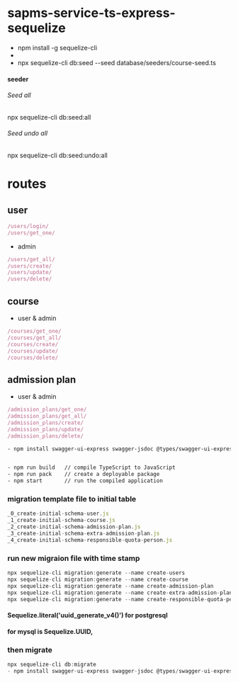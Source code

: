 # sapms-service-ts-express-sequelize
- npm install -g sequelize-cli
- 
- npx sequelize-cli db:seed --seed database/seeders/course-seed.ts





#### seeder
###### Seed all
npx sequelize-cli db:seed:all
###### Seed undo all
npx sequelize-cli db:seed:undo:all


# routes

## user
<!-- /users/register/ -->
```js
/users/login/
/users/get_one/
```
-  admin
 ```js 
/users/get_all/
/users/create/
/users/update/
/users/delete/
```
## course
- user & admin
```js
/courses/get_one/
/courses/get_all/
/courses/create/
/courses/update/
/courses/delete/
```

## admission plan

- user & admin


```js
/admission_plans/get_one/
/admission_plans/get_all/
/admission_plans/create/
/admission_plans/update/
/admission_plans/delete/
```

```bash
- npm install swagger-ui-express swagger-jsdoc @types/swagger-ui-express @types/swagger-jsdoc


- npm run build   // compile TypeScript to JavaScript
- npm run pack    // create a deployable package
- npm start       // run the compiled application
```

### migration template file to initial table
```js
_0_create-initial-schema-user.js
_1_create-initial-schema-course.js
_2_create-initial-schema-admission-plan.js
_3_create-initial-schema-extra-admission-plan.js
_4_create-initial-schema-responsible-quota-person.js
```

### run new migraion file with time stamp
```js
npx sequelize-cli migration:generate --name create-users
npx sequelize-cli migration:generate --name create-course
npx sequelize-cli migration:generate --name create-admission-plan
npx sequelize-cli migration:generate --name create-extra-admission-plan
npx sequelize-cli migration:generate --name create-responsible-quota-person
```


#### Sequelize.literal('uuid_generate_v4()') for postgresql
####  for mysql is Sequelize.UUID,

### then migrate 

```js
npx sequelize-cli db:migrate
- npm install swagger-ui-express swagger-jsdoc @types/swagger-ui-express @types/swagger-jsdoc
```



